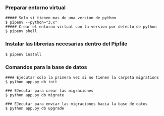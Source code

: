 ### Preparar entorno virtual
    ##### Solo si tienen mas de una version de python
    $ pipenv --python="3.x" 
    ##### Crear el entorno virtual con la version por defecto de python
    $ pipenv shell 


### Instalar las librerias necesarias dentro del Pipfile

    $ pipenv install

### Comandos para la base de datos

    #### Ejecutar solo la primera vez si no tienen la carpeta migrations
    $ python app.py db init 

    ### EJecutar para crear las migraciones 
    $ python app.py db migrate

    ### EJecutar para enviar las migraciones hacia la base de datos
    $ python app.py db upgrade